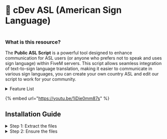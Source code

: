 # 🧏 cDev ASL (American Sign Language)

<figure><img src="https://cdev.is-pretty.cool/4Px8wzG.gif" alt=""><figcaption></figcaption></figure>

### What is this resource?

The **Public ASL Script** is a powerful tool designed to enhance communication for ASL users (or anyone who prefers not to speak and uses sign language) within FiveM servers. This script allows seamless integration of text-to-sign language translation, making it easier to communicate in various sign languages, you can create your own country ASL and edit our script to work for your community.

<details>

<summary>Feature List</summary>



* **Customizable Command**: Easily accessible through the `/asl` command, ensuring it fits naturally into your server's existing interactions. It can be configurable to any that you prefer.
* **Text Display Configurations**: Customize the appearance of your text with configurable options for font, color, scale, outline, and shadow effects. Tailor the visibility and style to suit your server's needs.
* **Sign Language Translations**: Translate typed text into sign language animations. You can configure and integrate multiple sign languages, allowing users from around the world to communicate more effectively.
* **Animation Settings**: Adjust animation speeds, flags, and custom durations to fine-tune the visual representation of text being translated into sign language.
* **Visibility and Range**: Set the range at which translations can be seen by other players, with options to control how much of a sentence is shown at once.
* **Standalone or Integrated Mode**: Choose between a standalone mode or integrate with other scripts as needed for your server's configuration.
* **Version Check and Debugging**: Ensure that you always have the latest version of the script and enable debug mode for troubleshooting when necessary.

#### Configurable Options:

* **Text Appearance**: Control the color, font, scale, outline, and shadow effects of the translated text.
* **Animation Speed**: Customize the fade-in and fade-out velocity of the animation.
* **Visibility Settings**: Control how far away other players can see the translated signs, and whether full sentences or individual words are displayed.
* **Time and Completion Settings**: Set the time after translation completion before the script resets and choose whether to show the entire sentence at once or word by word.

</details>



{% embed url="https://youtu.be/1iDie0mm87s" %}

## Installation Guide

<details>

<summary>Step 1: Extract the files</summary>

1. Extract the contents of the cdev\_signlanguage folder and place the resulting folder in your server's resource directory.

<!---->

2. Extract the contents of the cdev\_signlanguage folder and place the resulting folder in your server's resource directory.

</details>

<details>

<summary>Step 2: Ensure the files</summary>

Your ensure should look like this in your `server.cfg`

```lua
ensure cdev_signlanguage
```

</details>

